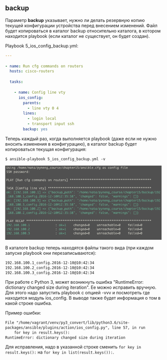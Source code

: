 ## backup

Параметр __backup__ указывает, нужно ли делать резервную копию текущей конфигурации устройства перед внесением изменений.
Файл будет копироваться в каталог backup относительно каталога, в котором находится playbook (если каталог не существует, он будет создан).

Playbook 5_ios_config_backup.yml:
```yml
---

- name: Run cfg commands on routers
  hosts: cisco-routers

  tasks:

    - name: Config line vty
      ios_config:
        parents:
          - line vty 0 4
        lines:
          - login local
          - transport input ssh
        backup: yes
```


Теперь каждый раз, когда выполняется playbook (даже если не нужно вносить изменения в конфигурацию), в каталог backup будет копироваться текущая конфигурация:
```
$ ansible-playbook 5_ios_config_backup.yml -v
```
![6d_ios_config_backup](https://raw.githubusercontent.com/natenka/PyNEng/master/images/15_ansible/6d_ios_config_backup.png)


В каталоге backup теперь находятся файлы такого вида (при каждом запуске playbook они перезаписываются):
```
192.168.100.1_config.2016-12-10@10:42:34
192.168.100.2_config.2016-12-10@10:42:34
192.168.100.3_config.2016-12-10@10:42:34
```

При работе с Python 3, может возникнуть ошибка "RuntimeError: dictionary changed size during iteration". Ее можно исправить вручную. Для этого надо запустить playbook с опцией -vvv и посмотреть где находится модуль ios_config. В выводе также будет информация о том в какой строке ошибка.

Пример ошибки:
```
File "/home/vagrant/venv/py3_convert/lib/python3.6/site-packages/ansible/plugins/action/ios_config.py", line 57, in run
    for key in result.keys():
RuntimeError: dictionary changed size during iteration
```

Для исправления, надо в указанной строке сменить `for key in result.keys():` на `for key in list(result.keys()):`.

